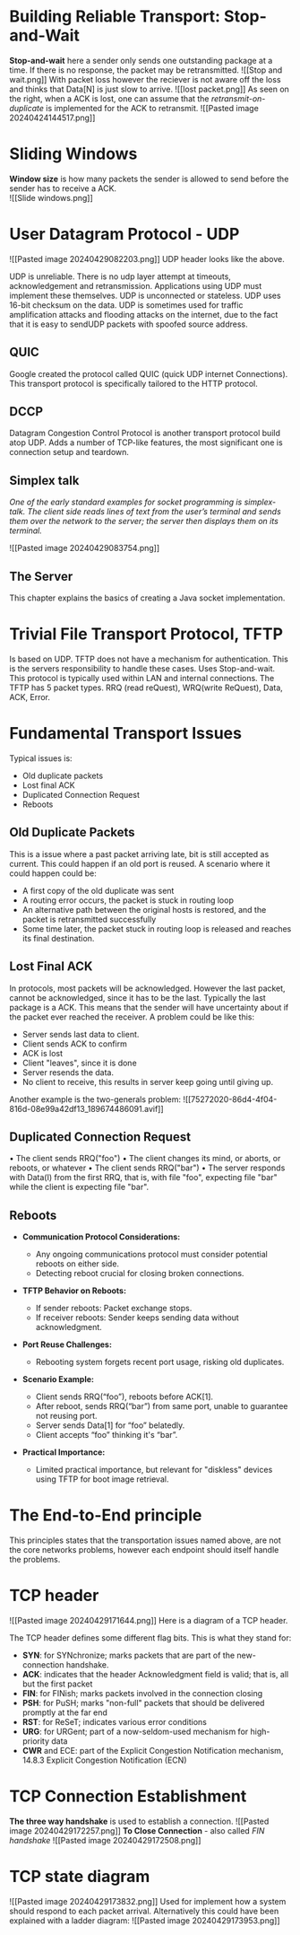 # Building Reliable Transport: Stop-and-Wait
**Stop-and-wait** here a sender only sends one outstanding package at a time. If there is no response, the packet may be retransmitted.
![[Stop and wait.png]]
With packet loss however the reciever is not aware off the loss and thinks that Data[N] is just slow to arrive.
![[lost packet.png]]
As seen on the right, when a ACK is lost, one can assume that the *retransmit-on-duplicate* is implemented for the ACK to retransmit.
![[Pasted image 20240424144517.png]]

# Sliding Windows
**Window size** is how many packets the sender is allowed to send before the sender has to receive a ACK.  
![[Slide windows.png]]

# User Datagram Protocol - UDP
![[Pasted image 20240429082203.png]]
UDP header looks like the above.

UDP is unreliable. There is no udp layer attempt at timeouts, acknowledgement and retransmission. Applications using UDP must implement these themselves. 
UDP is unconnected or stateless.
UDP uses 16-bit checksum on the data.
UDP is sometimes used for traffic amplification attacks and flooding attacks on the internet, due to the fact that it is easy to sendUDP packets with spoofed source address.


## QUIC
Google created the protocol called QUIC (quick UDP internet Connections).
This transport protocol is specifically tailored to the HTTP protocol.

## DCCP
Datagram Congestion Control Protocol is another transport protocol build atop UDP.
Adds a number of TCP-like features, the most significant one is connection setup and teardown.

## Simplex talk
*One of the early standard examples for socket programming is simplex-talk. The client side reads lines of text from the user’s terminal and sends them over the network to the server; the server then displays them on its terminal.*

![[Pasted image 20240429083754.png]]

## The Server
This chapter explains the basics of creating a Java socket implementation.


# Trivial File Transport Protocol, TFTP
Is based on UDP.
TFTP does not have a mechanism for authentication. This is the servers responsibility to handle these cases.
Uses Stop-and-wait.
This protocol is typically used within LAN and internal connections.
The TFTP has 5 packet types. RRQ (read reQuest), WRQ(write ReQuest), Data, ACK, Error.

# Fundamental Transport Issues
Typical issues is:
- Old duplicate packets
- Lost final ACK
- Duplicated Connection Request
- Reboots
## Old Duplicate Packets
This is a issue where a past packet arriving late, bit is still accepted as current.
This could happen if  an old port is reused.
A scenario where it could happen could be:
- A first copy of the old duplicate was sent
- A routing error occurs, the packet is stuck in routing loop
- An alternative path between the original hosts is restored, and the packet is retransmitted successfully
- Some time later, the packet stuck in routing loop is released and reaches its final destination.

## Lost Final ACK
In protocols, most packets will be acknowledged. However the last packet, cannot be acknowledged, since it has to be the last. Typically the last package is a ACK. This means that the sender will have uncertainty about if the packet ever reached the receiver.
A problem could be like this:
- Server sends last data to client.
- Client sends ACK to confirm
- ACK is lost
- Client "leaves", since it is done
- Server resends the data.
- No client to receive, this results in server keep going until giving up.

Another example is the two-generals problem:
![[75272020-86d4-4f04-816d-08e99a42df13_189674486091.avif]]


## Duplicated Connection Request

• The client sends RRQ("foo")
• The client changes its mind, or aborts, or reboots, or whatever
• The client sends RRQ("bar")
• The server responds with Data(I) from the first RRQ, that is, with file "foo",
expecting file "bar"
while the client is expecting file "bar".

## Reboots
- **Communication Protocol Considerations:**
  - Any ongoing communications protocol must consider potential reboots on either side.
  - Detecting reboot crucial for closing broken connections.

- **TFTP Behavior on Reboots:**
  - If sender reboots: Packet exchange stops.
  - If receiver reboots: Sender keeps sending data without acknowledgment.

- **Port Reuse Challenges:**
  - Rebooting system forgets recent port usage, risking old duplicates.

- **Scenario Example:**
  - Client sends RRQ(“foo”), reboots before ACK[1].
  - After reboot, sends RRQ(“bar”) from same port, unable to guarantee not reusing port.
  - Server sends Data[1] for “foo” belatedly.
  - Client accepts “foo” thinking it's “bar”.

- **Practical Importance:**
  - Limited practical importance, but relevant for "diskless" devices using TFTP for boot image retrieval.

# The End-to-End principle
This principles states that the transportation issues named above, are not the core networks problems, however each endpoint should itself handle the problems.

# TCP header
![[Pasted image 20240429171644.png]]
Here is a diagram of a TCP header.

The TCP header defines some different flag bits. This is what they stand for:
- **SYN**: for SYNchronize; marks packets that are part of the new-connection handshake.
-  **ACK**: indicates that the header Acknowledgment field is valid; that is, all but the first packet
-  **FIN**: for FINish; marks packets involved in the connection closing
-  **PSH**: for PuSH; marks "non-full" packets that should be delivered promptly at the far end
-  **RST**: for ReSeT; indicates various error conditions
-  **URG**: for URGent; part of a now-seldom-used mechanism for high-priority data
-  **CWR** and ECE: part of the Explicit Congestion Notification mechanism, 14.8.3 Explicit Congestion
Notification (ECN)

# TCP Connection Establishment
**The three way handshake** is used to establish a connection.
![[Pasted image 20240429172257.png]]
**To Close Connection** - also called *FIN handshake*
![[Pasted image 20240429172508.png]]

# TCP state diagram

![[Pasted image 20240429173832.png]]
Used for implement how a system should respond to each packet arrival.
Alternatively this could have been explained with a ladder diagram:
![[Pasted image 20240429173953.png]]
